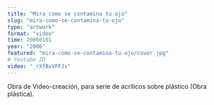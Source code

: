 ```yaml
---
title: "Mira como se contamina tu ojo"
slug: "mira-como-se-contamina-tu-ojo"
type: "artwork"
format: "video"
time: 20060101
year: "2006"
featured: "mira-como-se-contamina-tu-ojo/cover.jpg"
# Youtube ID
video: "_rXfBxVFFJs"
---
```

Obra de Video-creación, para serie de acrílicos sobre plástico (Obra plástica).